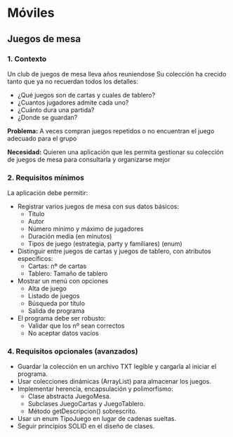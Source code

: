 # Móviles
## Juegos de mesa
### 1. Contexto
Un club de juegos de mesa lleva años reuniendose
Su colección ha crecido tanto que ya no recuerdan todos los detalles:
- ¿Qué juegos son de cartas y cuales de tablero?
- ¿Cuantos jugadores admite cada uno?
- ¿Cuánto dura una partida?
- ¿Donde se guardan?

**Problema:** A veces compran juegos repetidos o no encuentran el juego adecuado para el grupo

**Necesidad:** Quieren una aplicación que les permita gestionar su colección de juegos de mesa para consultarla y organizarse mejor

### 2. Requisitos mínimos
La aplicación debe permitir:
- Registrar varios juegos de mesa con sus datos básicos:
    - Titulo
    - Autor
    - Número mínimo y máximo de jugadores
    - Duración media (en minutos)
    - Tipos de juego (estrategia, party y familiares) (enum)
- Distinguir entre juegos de cartas y juegos de tablero, con atributos específicos:
    - Cartas: nº de cartas
    - Tablero: Tamaño de tablero
- Mostrar un menú con opciones
    - Alta de juego
    - Listado de juegos
    - Búsqueda por título
    - Salida de programa
- El programa debe ser robusto:
    - Validar que los nº sean correctos
    - No aceptar datos vacíos
### 4. Requisitos opcionales (avanzados)
- Guardar la colección en un archivo TXT legible y cargarla al iniciar el programa. 
- Usar colecciones dinámicas (ArrayList) para almacenar los juegos. 
- Implementar herencia, encapsulación y polimorfismo:
  - Clase abstracta JuegoMesa. 
  - Subclases JuegoCartas y JuegoTablero. 
  - Método getDescripcion() sobrescrito.
- Usar un enum TipoJuego en lugar de cadenas sueltas.
- Seguir principios SOLID en el diseño de clases.